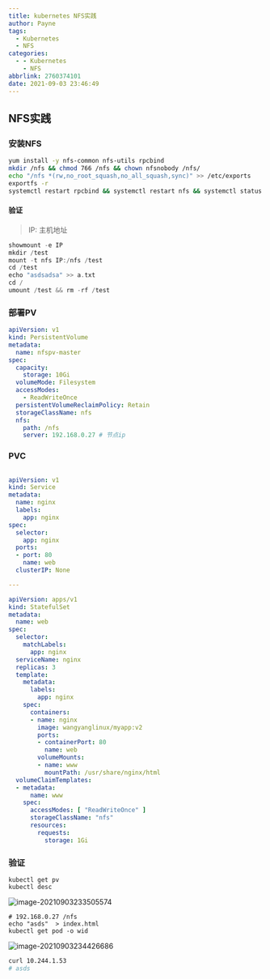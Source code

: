 ```yaml
---
title: kubernetes NFS实践
author: Payne
tags:
  - Kubernetes
  - NFS
categories:
  - - Kubernetes
    - NFS
abbrlink: 2760374101
date: 2021-09-03 23:46:49
---
```





## NFS实践

### 安装NFS

```bash
yum install -y nfs-common nfs-utils rpcbind
mkdir /nfs && chmod 766 /nfs && chown nfsnobody /nfs/
echo "/nfs *(rw,no_root_squash,no_all_squash,sync)" >> /etc/exports
exportfs -r
systemctl restart rpcbind && systemctl restart nfs && systemctl status rpcbind && systemctl status nfs
```

#### 验证

> IP: 主机地址

```dart
showmount -e IP
mkdir /test
mount -t nfs IP:/nfs /test
cd /test
echo "asdsadsa" >> a.txt
cd /
umount /test && rm -rf /test
```

### 部署PV

```yaml
apiVersion: v1
kind: PersistentVolume
metadata:
  name: nfspv-master
spec:
  capacity:
    storage: 10Gi
  volumeMode: Filesystem
  accessModes:
    - ReadWriteOnce
  persistentVolumeReclaimPolicy: Retain
  storageClassName: nfs
  nfs:
    path: /nfs
    server: 192.168.0.27 # 节点ip
```

### PVC

```yaml

apiVersion: v1
kind: Service
metadata:
  name: nginx
  labels:
    app: nginx
spec:
  selector:
    app: nginx
  ports:
  - port: 80
    name: web
  clusterIP: None

---

apiVersion: apps/v1
kind: StatefulSet
metadata:
  name: web
spec:
  selector:
    matchLabels:
      app: nginx
  serviceName: nginx
  replicas: 3
  template:
    metadata:
      labels:
        app: nginx
    spec:
      containers:
      - name: nginx
        image: wangyanglinux/myapp:v2
        ports:
        - containerPort: 80
          name: web
        volumeMounts:
        - name: www
          mountPath: /usr/share/nginx/html
  volumeClaimTemplates:
  - metadata:
      name: www
    spec:
      accessModes: [ "ReadWriteOnce" ]
      storageClassName: "nfs"
      resources:
        requests:
          storage: 1Gi
```



### 验证

```
kubectl get pv
kubectl desc
```

![image-20210903233505574](https://tva1.sinaimg.cn/large/008i3skNgy1gu3v3oji9fj62090u047b02.jpg)

```
# 192.168.0.27 /nfs
echo "asds"  > index.html
kubectl get pod -o wid
```

![image-20210903234426686](https://tva1.sinaimg.cn/large/008i3skNgy1gu3vd2jo46j61vk04uace02.jpg)

```bash
curl 10.244.1.53
# asds
```
